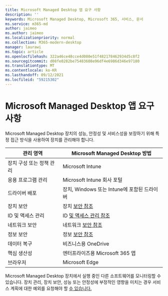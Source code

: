 ```yaml
---
title: Microsoft Managed Desktop 앱 요구 사항
description: ''
keywords: Microsoft Managed Desktop, Microsoft 365, 서비스, 문서
ms.service: m365-md
author: jaimeo
ms.author: jaimeo
ms.localizationpriority: normal
ms.collection: M365-modern-desktop
manager: laurawi
ms.topic: article
ms.openlocfilehash: 322a46ce48cce4d080e51f482178462934d5c8f2
ms.sourcegitcommit: d08fe0282be75483608e96df4e6986d346e97180
ms.translationtype: MT
ms.contentlocale: ko-KR
ms.lasthandoff: 09/12/2021
ms.locfileid: "59215302"
---
```

# <a name="microsoft-managed-desktop-app-requirements"></a>Microsoft Managed Desktop 앱 요구 사항

<!--This topic is the target for aka.ms/app-req. This is aka link is used from EA agreement for MMD. do not delete.-->

<!--Application addendum -->
 
Microsoft Managed Desktop 장치의 성능, 안정성 및 서비스성을 보장하기 위해 특정 접근 방식을 사용하여 장치를 관리해야 합니다.


|관리 영역  |Microsoft Managed Desktop 방법  |
|---------|---------|
|장치 구성 또는 정책 관리     |  Microsoft Intune       |
|응용 프로그램 관리      | Microsoft Intune 회사 포털        |
|드라이버 배포     |  장치, Windows 또는 Intune에 포함된 드라이버       |
|장치 보안     | 장치 [보안 참조](security.md#device-security)      |
|ID 및 액세스 관리     | ID [및 액세스 관리 참조](security.md#identity-and-access-management)        |
|네트워크 보안     | 네트워크 [보안 참조](security.md#network-security)        |
|정보 보안     |  정보 [보안 참조](security.md#information-security)       |
|데이터 복구     | 비즈니스용 OneDrive        |
|핵심 생산성     | 엔터프라이즈용 Microsoft 365 앱    |
|브라우저     | Microsoft Edge        |




Microsoft Managed Desktop 장치에서 실행 중인 다른 소프트웨어를 모니터링할 수 있습니다. 장치 관리, 장치 보안, 성능 또는 안정성에 부정적인 영향을 미치는 경우 서비스 계획에 대한 예외를 요청해야 할 [수 있습니다.](customizing.md)

